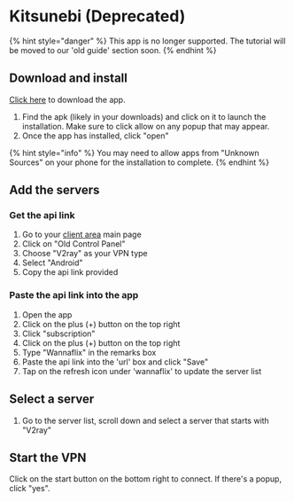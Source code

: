 # Kitsunebi \(Deprecated\)

{% hint style="danger" %}
This app is no longer supported. The tutorial will be moved to our 'old guide' section soon.
{% endhint %}

## Download and install

[Cli](https://wannaflix.com/dl.php?type=d&id=19)[ck here](https://wannaflix.com/dl.php?type=d&id=19) to download the app.

1. Find the apk \(likely in your downloads\) and click on it to launch the installation. Make sure to click allow on any popup that may appear.
2. Once the app has installed, click "open"

{% hint style="info" %}
You may need to allow apps from "Unknown Sources" on your phone for the installation to complete. 
{% endhint %}

## Add the servers

### Get the api link

1. Go to your [client area](https://wannaflix.com/clientarea.php) main page
2. Click on "Old Control Panel"
3. Choose "V2ray" as your VPN type
4. Select "Android"
5. Copy the api link provided

### Paste the api link into the app

1. Open the app 
2. Click on the plus \(+\) button on the top right
3. Click "subscription"
4. Click on the plus \(+\) button on the top right
5. Type "Wannaflix" in the remarks box
6. Paste the api link into the 'url' box and click "Save"
7. Tap on the refresh icon under 'wannaflix' to update the server list

## Select a server

1. Go to the server list, scroll down and select a server that starts with "V2ray"

## Start the VPN

Click on the start button on the bottom right to connect. If there's a popup, click "yes".

